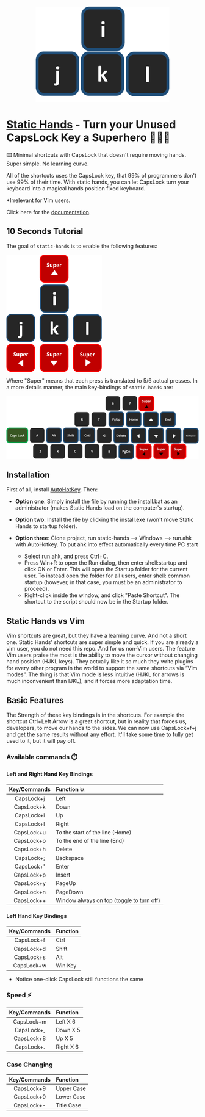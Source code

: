 <div align="center">
	<br>
	<a href="https://raw.githubusercontent.com/sindresorhus/css-in-readme-like-wat/main/readme.md">
		<img src="site\static-hands-docs\static\img\icons\icon.png" width="350" height="250" alt="Click to see the source">
	</a>
	<br>
</div>

# [Static Hands](https://almogtavor.github.io/static-hands/) - Turn your Unused CapsLock Key a Superhero 🦸‍♂️🚀

⌨️ Minimal shortcuts with CapsLock that doesn't require moving hands. Super simple. No learning curve.

All of the shortcuts uses the CapsLock key, that 99% of programmers don't use 99% of their time. With static hands, you can let CapsLock turn your keyboard into a magical hands position fixed keyboard.

*Irrelevant for Vim users.

Click here for the [documentation](https://almogtavor.github.io/static-hands/).

## 10 Seconds Tutorial


The goal of `static-hands` is to enable the following features:

<img align=center src="site\static-hands-docs\static\img\icons\moving-keys.png" width="250">

Where "Super" means that each press is translated to 5/6 actual presses. 
In a more details manner, the main key-bindings of `static-hands` are:

<img align=center src="site\static-hands-docs\static\img\icons\all-keyboard.png">


## Installation

First of all, install [AutoHotKey](https://www.autohotkey.com/). Then:
* **Option one**: Simply install the file by running the install.bat as an administrator (makes Static Hands load on the computer's startup).
* **Option two**: Install the file by clicking the install.exe (won't move Static Hands to startup folder).
* **Option three**: Clone project, run static-hands --> Windows --> run.ahk with AutoHotkey. To put ahk into effect automatically every time PC start

  * Select run.ahk, and press Ctrl+C.
  * Press Win+R to open the Run dialog, then enter shell:startup and click OK or Enter. This will open the Startup folder for the current user. To instead open the folder for all users, enter shell: common startup (however, in that case, you must be an administrator to proceed).
  * Right-click inside the window, and click "Paste Shortcut". The shortcut to the script should now be in the Startup folder.

## Static Hands vs Vim

Vim shortcuts are great, but they have a learning curve. And not a short one. Static Hands' shortcuts are super simple and quick. If you are already a vim user, you do not need this repo. And for us non-Vim users. The feature Vim users praise the most is the ability to move the cursor without changing hand position (HJKL keys). They actually like it so much they write plugins for every other program in the world to support the same shortcuts via “Vim modes”. The thing is that Vim mode is less intuitive (HJKL for arrows is much inconvenient than IJKL), and it forces more adaptation time.

## Basic Features

The Strength of these key bindings is in the shortcuts.
For example the shortcut Ctrl+Left Arrow is a great shortcut, but in reality that forces us, developers, to move our hands to the sides. We can now use CapsLock+f+j and get the same results without any effort. It'll take some time to fully get used to it, but it will pay off.

### Available commands ⏱️

#### Left and Right Hand Key Bindings
|Key/Commands|Function 💥|
|:----------:|:-------|
|CapsLock+j|Left|
|CapsLock+k|Down|
|CapsLock+i|Up|
|CapsLock+l|Right|
|CapsLock+u| To the start of the line (Home)|
|CapsLock+o| To the end of the line (End)|
|CapsLock+h| Delete|
|CapsLock+;| Backspace|
|CapsLock+'| Enter|
|CapsLock+p| Insert|
|CapsLock+y| PageUp|
|CapsLock+n| PageDown|
|CapsLock++| Window always on top (toggle to turn off)|

#### Left Hand Key Bindings
|Key/Commands|Function|
|:----------:|:-------|
|CapsLock+f|Ctrl|
|CapsLock+d|Shift|
|CapsLock+s|Alt|
|CapsLock+w|Win Key|


* Notice one-click CapsLock still functions the same

### Speed ⚡️

|Key/Commands|Function|
|:----------:|:-------|
|CapsLock+m| Left X 6|
|CapsLock+,| Down X 5 |
|CapsLock+8| Up X 5 |
|CapsLock+.| Right X 6|


### Case Changing

|Key/Commands|Function|
|:----------:|:-------|
|CapsLock+9|Upper Case|
|CapsLock+0|Lower Case|
|CapsLock+-|Title Case|